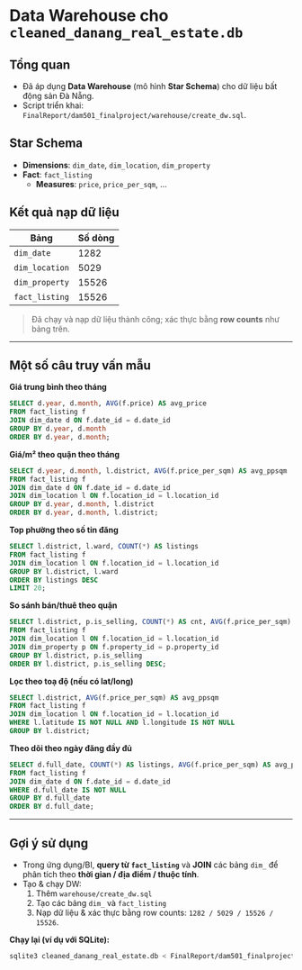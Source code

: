 # Data Warehouse cho `cleaned_danang_real_estate.db`

## Tổng quan
- Đã áp dụng **Data Warehouse** (mô hình **Star Schema**) cho dữ liệu bất động sản Đà Nẵng.
- Script triển khai: `FinalReport/dam501_finalproject/warehouse/create_dw.sql`.

## Star Schema
- **Dimensions**: `dim_date`, `dim_location`, `dim_property`
- **Fact**: `fact_listing`  
  - **Measures**: `price`, `price_per_sqm`, …

## Kết quả nạp dữ liệu
| Bảng          | Số dòng |
|---------------|---------|
| `dim_date`    | 1282    |
| `dim_location`| 5029    |
| `dim_property`| 15526   |
| `fact_listing`| 15526   |

> Đã chạy và nạp dữ liệu thành công; xác thực bằng **row counts** như bảng trên.

---

## Một số câu truy vấn mẫu

**Giá trung bình theo tháng**
```sql
SELECT d.year, d.month, AVG(f.price) AS avg_price
FROM fact_listing f
JOIN dim_date d ON f.date_id = d.date_id
GROUP BY d.year, d.month
ORDER BY d.year, d.month;
```

**Giá/m² theo quận theo tháng**
```sql
SELECT d.year, d.month, l.district, AVG(f.price_per_sqm) AS avg_ppsqm
FROM fact_listing f
JOIN dim_date d ON f.date_id = d.date_id
JOIN dim_location l ON f.location_id = l.location_id
GROUP BY d.year, d.month, l.district
ORDER BY d.year, d.month, l.district;
```

**Top phường theo số tin đăng**
```sql
SELECT l.district, l.ward, COUNT(*) AS listings
FROM fact_listing f
JOIN dim_location l ON f.location_id = l.location_id
GROUP BY l.district, l.ward
ORDER BY listings DESC
LIMIT 20;
```

**So sánh bán/thuê theo quận**
```sql
SELECT l.district, p.is_selling, COUNT(*) AS cnt, AVG(f.price_per_sqm) AS avg_ppsqm
FROM fact_listing f
JOIN dim_location l ON f.location_id = l.location_id
JOIN dim_property p ON f.property_id = p.property_id
GROUP BY l.district, p.is_selling
ORDER BY l.district, p.is_selling DESC;
```

**Lọc theo toạ độ (nếu có lat/long)**
```sql
SELECT l.district, AVG(f.price_per_sqm) AS avg_ppsqm
FROM fact_listing f
JOIN dim_location l ON f.location_id = l.location_id
WHERE l.latitude IS NOT NULL AND l.longitude IS NOT NULL
GROUP BY l.district;
```

**Theo dõi theo ngày đăng đầy đủ**
```sql
SELECT d.full_date, COUNT(*) AS listings, AVG(f.price_per_sqm) AS avg_ppsqm
FROM fact_listing f
JOIN dim_date d ON f.date_id = d.date_id
WHERE d.full_date IS NOT NULL
GROUP BY d.full_date
ORDER BY d.full_date;
```

---

## Gợi ý sử dụng
- Trong ứng dụng/BI, **query từ `fact_listing`** và **JOIN** các bảng `dim_` để phân tích theo **thời gian / địa điểm / thuộc tính**.
- Tạo & chạy DW:
  1. Thêm `warehouse/create_dw.sql`
  2. Tạo các bảng `dim_` và `fact_listing`
  3. Nạp dữ liệu & xác thực bằng row counts: `1282 / 5029 / 15526 / 15526`.

**Chạy lại (ví dụ với SQLite):**
```bash
sqlite3 cleaned_danang_real_estate.db < FinalReport/dam501_finalproject/warehouse/create_dw.sql
```
